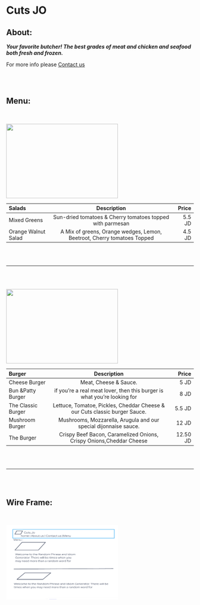 #  Cuts JO

## About:

***Your favorite butcher! The best grades of meat and chicken and seafood both fresh and frozen.***
<br>

For more info please [Contact us](https://www.facebook.com/CutsJo/)



<br>
<br>

## Menu:



<br>

<img 
  align="center"
  width="300"
  height="200"
  src="Images/salad2.jpg">


| Salads     | Description | Price   |
| :---        |    :----:   |          ---: |
| Mixed Greens     | Sun-dried tomatoes & Cherry tomatoes topped with parmesan      | 5.5 JD   |
| Orange Walnut Salad  | A Mix of greens, Orange wedges, Lemon, Beetroot, Cherry tomatoes Topped  |4.5 JD|
 



<br>
<br>
            

<hr /><br><br>


<img 
  align="center"
  width="300"
  height="200"
  src="Images/burger.jpg">

| Burger    | Description | Price   |
| :---        |    :----:   |          ---: |
| Cheese Burger     | Meat, Cheese & Sauce.      | 5 JD   |
| Bun &Patty Burger  |if you’re a real meat lover, then this burger is what you’re looking for |8 JD|
| The Classic Burger    | Lettuce, Tomatoe, Pickles, Cheddar Cheese & our Cuts classic burger Sauce.      | 5.5 JD   |
| Mushroom Burger     | Mushrooms, Mozzarella, Arugula and our special dijonnaise sauce.      | 12 JD   |
| The Burger    | Crispy Beef Bacon, Caramelized Onions, Crispy Onions,Cheddar Cheese      | 12.50 JD   |

<br>
<br>
            

<hr /><br><br>

## Wire Frame:
<br>

<img 
  align="center"
  width="300"
  height="200"
  src="Images/Capture.PNG">




